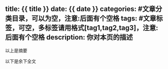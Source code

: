 title: {{ title }}
date: {{ date }}
categories: #文章分类目录，可以为空，注意:后面有个空格
tags: #文章标签，可空，多标签请用格式[tag1,tag2,tag3]，注意:后面有个空格
description: 你对本页的描述
---
以上是摘要
<!--more-->
以下是余下全文